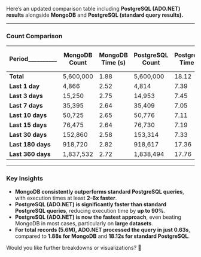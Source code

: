 Here’s an updated comparison table including **PostgreSQL (ADO.NET) results** alongside **MongoDB** and **PostgreSQL (standard query results).**  

---

### **Count Comparison**
| **Period__________**         | **MongoDB Count** | **MongoDB Time (s)** | **PostgreSQL Count** | **PostgreSQL Time (s)** | **PostgreSQL (ADO.NET) Count** | **PostgreSQL (ADO.NET) Time (s)** |
|--------------------|-----------------|----------------|-----------------|----------------|----------------------|----------------------|
| **Total**         | 5,600,000        | 1.88           | 5,600,000       | 18.12          | 5,600,000            | **0.63**             |
| **Last 1 day**    | 4,866            | 2.52           | 4,814           | 7.39           | 4,499                | **5.74**             |
| **Last 3 days**   | 15,250           | 2.75           | 14,953          | 7.45           | 14,645               | **1.89**             |
| **Last 7 days**   | 35,395           | 2.64           | 35,409          | 7.05           | 35,111               | **1.87**             |
| **Last 10 days**  | 50,725           | 2.65           | 50,776          | 7.11           | 50,426               | **1.77**             |
| **Last 15 days**  | 76,475           | 2.64           | 76,730          | 7.19           | 76,415               | **1.75**             |
| **Last 30 days**  | 152,860          | 2.58           | 153,314         | 7.33           | 152,994              | **1.75**             |
| **Last 180 days** | 918,720          | 2.82           | 918,617         | 17.36          | 918,315              | **1.80**             |
| **Last 360 days** | 1,837,532        | 2.72           | 1,838,494       | 17.76          | 1,838,205            | **1.79**             |

---

### **Key Insights**
- **MongoDB consistently outperforms standard PostgreSQL queries**, with execution times at least **2-6x faster**.
- **PostgreSQL (ADO.NET) is significantly faster than standard PostgreSQL queries**, reducing execution time by **up to 90%**.
- **PostgreSQL (ADO.NET) is now the fastest approach**, even beating MongoDB in most cases, particularly on **large datasets**.
- **For total records (5.6M), ADO.NET processed the query in just 0.63s**, compared to **1.88s for MongoDB** and **18.12s for standard PostgreSQL**.

Would you like further breakdowns or visualizations? 🚀
